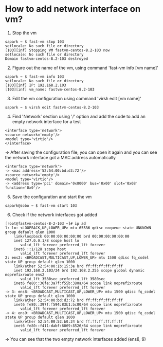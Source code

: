 # How to add network interface on vm? #

1. Stop the vm
```
sapark ~ $ fast-vm stop 103
setlocale: No such file or directory
[103][inf] Stopping VM fastvm-centos-8.2-103 now
setlocale: No such file or directory
Domain fastvm-centos-8.2-103 destroyed
```

2. Figure out the name of the vm, using command 'fast-vm info [vm name]'
```
sapark ~ $ fast-vm info 103
setlocale: No such file or directory
[103][inf] IP: 192.168.2.103
[103][inf] vm_name: fastvm-centos-8.2-103
```

3. Edit the vm configuration using command 'virsh edit [vm name]'
```
sapark ~ $ virsh edit fastvm-centos-8.2-103
```

4. Find 'Network' section using '/' option and add the code to add an empty network interface for a test
```
<interface type='network'>
<source network='empty'/>
<model type='virtio'/>
</interface>
```
=> After saving the configuration file, you can open it again and you can see the network interface got a MAC address automatically

```
<interface type='network'>
-> <mac address='52:54:00:bd:d3:72'/>
<source network='empty'/>
<model type='virtio'/>
-> <address type='pci' domain='0x0000' bus='0x00' slot='0x08' function='0x0'/>
```

5. Save the configuration and start the vm
```
sapark@sobo ~ $ fast-vm start 103
```

6. Check if the network interfaces got added
```
[root@fastvm-centos-8-2-103 ~]# ip ad
1: lo: <LOOPBACK,UP,LOWER_UP> mtu 65536 qdisc noqueue state UNKNOWN group default qlen 1000
    link/loopback 00:00:00:00:00:00 brd 00:00:00:00:00:00
    inet 127.0.0.1/8 scope host lo
       valid_lft forever preferred_lft forever
    inet6 ::1/128 scope host
       valid_lft forever preferred_lft forever
2: ens2: <BROADCAST,MULTICAST,UP,LOWER_UP> mtu 1500 qdisc fq_codel state UP group default qlen 1000
    link/ether 52:54:00:1b:15:3e brd ff:ff:ff:ff:ff:ff
    inet 192.168.2.103/24 brd 192.168.2.255 scope global dynamic noprefixroute ens2
       valid_lft 3580sec preferred_lft 3580sec
    inet6 fe80::36fe:3a7f:f55b:380a/64 scope link noprefixroute
       valid_lft forever preferred_lft forever
-> 3: ens8: <BROADCAST,MULTICAST,UP,LOWER_UP> mtu 1500 qdisc fq_codel state UP group default qlen 1000
    link/ether 52:54:00:bd:d3:72 brd ff:ff:ff:ff:ff:ff
    inet6 fe80::397f:f594:83b1:bc00/64 scope link noprefixroute
       valid_lft forever preferred_lft forever
-> 4: ens9: <BROADCAST,MULTICAST,UP,LOWER_UP> mtu 1500 qdisc fq_codel state UP group default qlen 1000
    link/ether 52:54:00:52:b0:34 brd ff:ff:ff:ff:ff:ff
    inet6 fe80::f411:dabf:6069:8526/64 scope link noprefixroute
       valid_lft forever preferred_lft forever
```
-> You can see that the two empty network interfaces added (ens8, 9)
